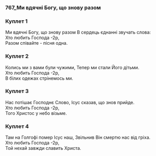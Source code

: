 ### 767_Ми вдячні Богу, що знову разом
### Куплет 1
Ми вдячні Богу, що знову разом В сердець єднанні звучать слова: <br/>Хто любить Господа -2р,<br/>Разом співайте - пісня одна.
### Куплет 2
Колись ми з вами були чужими, Тепер ми стали Його дітьми. <br/>Хто любить Господа -2р,<br/>В білих одежах стрінемось ми.
### Куплет 3
Нас потішає Господнє Слово, Ісус сказав, що знов прийде. <br/>Хто любить Господа -2р,<br/>Того Христос у небо візьме.
### Куплет 4
Там на Голгофі помер Ісус наш, Звільнив Він смертю нас від гріха. <br/>Хто любить Господа -2р,<br/>Той нехай завжди славить Христа.
